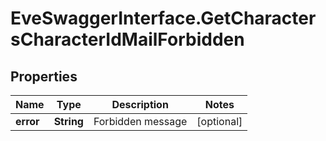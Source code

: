 # EveSwaggerInterface.GetCharactersCharacterIdMailForbidden

## Properties
Name | Type | Description | Notes
------------ | ------------- | ------------- | -------------
**error** | **String** | Forbidden message | [optional] 


